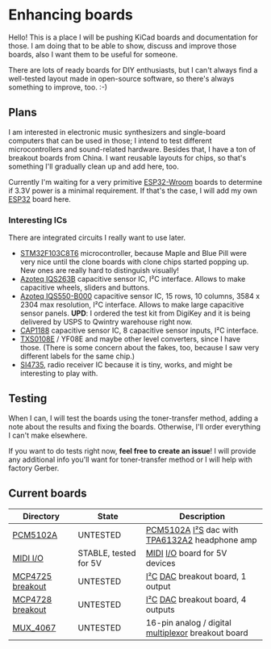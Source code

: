 # Enhancing boards

Hello! This is a place I will be pushing KiCad boards and documentation for those.
I am doing that to be able to show, discuss and improve those boards, also I want them to be useful for someone.

There are lots of ready boards for DIY enthusiasts, but I can't always find a well-tested layout made in open-source software, so there's always something to improve, too. :-)

## Plans
I am interested in electronic music synthesizers and single-board computers that can be used in those; I intend to test different microcontrollers and sound-related hardware. Besides that, I have a ton of breakout boards from China. I want reusable layouts for chips, so that's something I'll gradually clean up and add here, too.

Currently I'm waiting for a very primitive [ESP32-Wroom](https://www.espressif.com/sites/default/files/documentation/esp32-wroom-32_datasheet_en.pdf) boards to determine if 3.3V power is a minimal requirement.
If that's the case, I will add my own [ESP32](https://www.espressif.com/en/products/socs/esp32) board here.

### Interesting ICs
There are integrated circuits I really want to use later.

* [STM32F103C8T6](https://www.st.com/resource/en/datasheet/stm32f103c8.pdf) microcontroller, because Maple and Blue Pill were very nice until the clone boards with clone chips started popping up. New ones are really hard to distinguish visually!
* [Azoteq IQS263B](https://www.azoteq.com/product/iqs263b/) capacitive sensor IC, I²C interface. Allows to make capacitive wheels, sliders and buttons.
* [Azoteq IQS550-B000](https://www.azoteq.com/product/iqs550-b000/) capacitive sensor IC, 15 rows, 10 columns, 3584 x 2304 max resolution, I²C interface. Allows to make large capacitive sensor panels. **UPD**: I ordered the test kit from DigiKey and it is being delivered by USPS to Qwintry warehouse right now.
* [CAP1188](https://www.microchip.com/wwwproducts/en/CAP1188) capacitive sensor IC, 8 capacitive sensor inputs, I²C interface.
* [TXS0108E](https://www.ti.com/lit/ds/symlink/txs0108e.pdf) / YF08E and maybe other level converters, since I have those. (There is some concern about the fakes, too, because I saw very different labels for the same chip.)
* [SI4735](https://www.silabs.com/documents/public/data-sheets/Si4730-31-34-35-D60.pdf), radio receiver IC because it is tiny, works, and might be interesting to play with.

## Testing

When I can, I will test the boards using the toner-transfer method, adding a note about the results and fixing the boards. Otherwise, I'll order everything I can't make elsewhere.

If you want to do tests right now, **feel free to create an issue**! I will provide any additional info you'll want for toner-transfer method or I will help with factory Gerber.

## Current boards

| Directory                             | State                            | Description                                         |
| ------------------------------------- | -------------------------------- | --------------------------------------------------- |
| [PCM5102A](/PCM5102A)                 | UNTESTED                         | [PCM5102A](https://www.ti.com/product/PCM5102A) [I²S](https://en.wikipedia.org/wiki/I%C2%B2S) dac with [TPA6132A2](https://www.ti.com/product/TPA6132A2) headphone amp |
| [MIDI I/O](/MIDI_IO)                  | STABLE, tested for 5V | [MIDI](https://en.wikipedia.org/wiki/MIDI) [I/O](https://en.wikipedia.org/wiki/Input/output) board for 5V devices                       |
| [MCP4725 breakout](/MCP4725_breakout) | UNTESTED                         | [I²C](https://en.wikipedia.org/wiki/I%C2%B2C) [DAC](https://en.wikipedia.org/wiki/Digital-to-analog_converter) breakout board, 1 output                    |
| [MCP4728 breakout](/MCP4728_breakout) | UNTESTED                         | [I²C](https://en.wikipedia.org/wiki/I%C2%B2C) [DAC](https://en.wikipedia.org/wiki/Digital-to-analog_converter) breakout board, 4 outputs                   |
| [MUX_4067](/MUX_4067)                 | UNTESTED                         | 16-pin analog / digital [multiplexor](https://en.wikipedia.org/wiki/Multiplexer) breakout board  |




